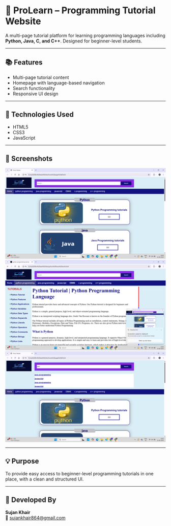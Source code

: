 # 📘 ProLearn – Programming Tutorial Website

A multi-page tutorial platform for learning programming languages including **Python, Java, C, and C++**. Designed for beginner-level students.

---

## 📚 Features

- Multi-page tutorial content
- Homepage with language-based navigation
- Search functionality
- Responsive UI design

---

## 🔧 Technologies Used

- HTML5
- CSS3
- JavaScript

---

## 📸 Screenshots

![Home](pl.png)
![Python Tutorial](pl2.png)
![Java Section](pl3.png)

---

## 💡 Purpose

To provide easy access to beginner-level programming tutorials in one place, with a clean and structured UI.

---

## 👤 Developed By

**Sujan Khair**  
📧 sujankhair864@gmail.com
